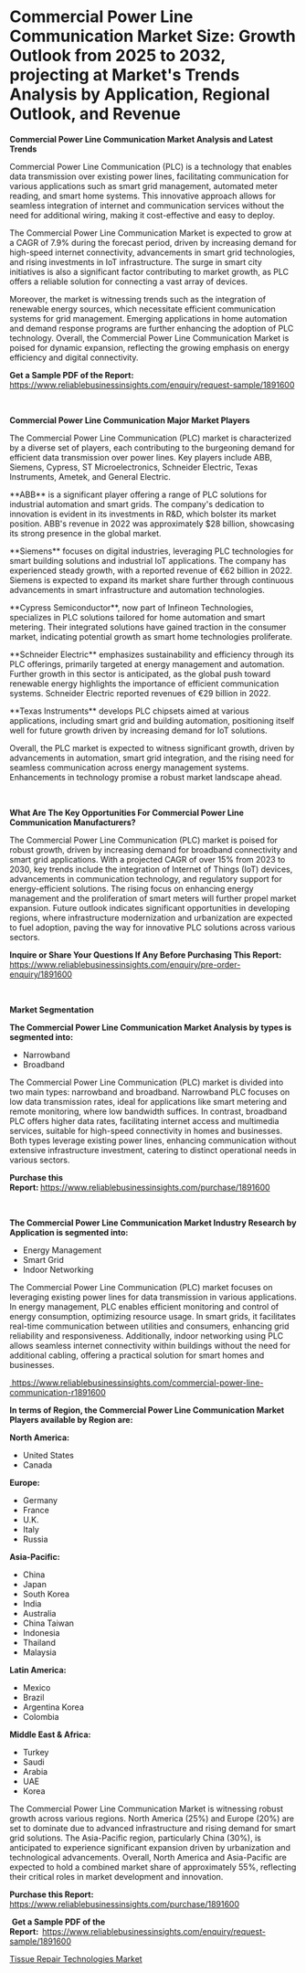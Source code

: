 <p><h1>Commercial Power Line Communication Market Size: Growth Outlook from 2025 to 2032, projecting at Market's Trends Analysis by Application, Regional Outlook, and Revenue</h1></p><p><strong>Commercial Power Line Communication Market Analysis and Latest Trends</strong></p>
<p><p>Commercial Power Line Communication (PLC) is a technology that enables data transmission over existing power lines, facilitating communication for various applications such as smart grid management, automated meter reading, and smart home systems. This innovative approach allows for seamless integration of internet and communication services without the need for additional wiring, making it cost-effective and easy to deploy.</p><p>The Commercial Power Line Communication Market is expected to grow at a CAGR of 7.9% during the forecast period, driven by increasing demand for high-speed internet connectivity, advancements in smart grid technologies, and rising investments in IoT infrastructure. The surge in smart city initiatives is also a significant factor contributing to market growth, as PLC offers a reliable solution for connecting a vast array of devices.</p><p>Moreover, the market is witnessing trends such as the integration of renewable energy sources, which necessitate efficient communication systems for grid management. Emerging applications in home automation and demand response programs are further enhancing the adoption of PLC technology. Overall, the Commercial Power Line Communication Market is poised for dynamic expansion, reflecting the growing emphasis on energy efficiency and digital connectivity.</p></p>
<p><strong>Get a Sample PDF of the Report:&nbsp;</strong> <a href="https://www.reliablebusinessinsights.com/enquiry/request-sample/1891600?utm_campaign=3050&utm_medium=2&utm_source=Github&utm_content=ia&utm_term=28032025&utm_id=commercial-power-line-communication">https://www.reliablebusinessinsights.com/enquiry/request-sample/1891600</a></p>
<p>&nbsp;</p>
<p><strong>Commercial Power Line Communication Major Market Players</strong></p>
<p><p>The Commercial Power Line Communication (PLC) market is characterized by a diverse set of players, each contributing to the burgeoning demand for efficient data transmission over power lines. Key players include ABB, Siemens, Cypress, ST Microelectronics, Schneider Electric, Texas Instruments, Ametek, and General Electric.</p><p>**ABB** is a significant player offering a range of PLC solutions for industrial automation and smart grids. The company's dedication to innovation is evident in its investments in R&D, which bolster its market position. ABB's revenue in 2022 was approximately $28 billion, showcasing its strong presence in the global market.</p><p>**Siemens** focuses on digital industries, leveraging PLC technologies for smart building solutions and industrial IoT applications. The company has experienced steady growth, with a reported revenue of €62 billion in 2022. Siemens is expected to expand its market share further through continuous advancements in smart infrastructure and automation technologies.</p><p>**Cypress Semiconductor**, now part of Infineon Technologies, specializes in PLC solutions tailored for home automation and smart metering. Their integrated solutions have gained traction in the consumer market, indicating potential growth as smart home technologies proliferate.</p><p>**Schneider Electric** emphasizes sustainability and efficiency through its PLC offerings, primarily targeted at energy management and automation. Further growth in this sector is anticipated, as the global push toward renewable energy highlights the importance of efficient communication systems. Schneider Electric reported revenues of €29 billion in 2022.</p><p>**Texas Instruments** develops PLC chipsets aimed at various applications, including smart grid and building automation, positioning itself well for future growth driven by increasing demand for IoT solutions.</p><p>Overall, the PLC market is expected to witness significant growth, driven by advancements in automation, smart grid integration, and the rising need for seamless communication across energy management systems. Enhancements in technology promise a robust market landscape ahead.</p></p>
<p>&nbsp;</p>
<p><strong>What Are The Key Opportunities For Commercial Power Line Communication Manufacturers?</strong></p>
<p><p>The Commercial Power Line Communication (PLC) market is poised for robust growth, driven by increasing demand for broadband connectivity and smart grid applications. With a projected CAGR of over 15% from 2023 to 2030, key trends include the integration of Internet of Things (IoT) devices, advancements in communication technology, and regulatory support for energy-efficient solutions. The rising focus on enhancing energy management and the proliferation of smart meters will further propel market expansion. Future outlook indicates significant opportunities in developing regions, where infrastructure modernization and urbanization are expected to fuel adoption, paving the way for innovative PLC solutions across various sectors.</p></p>
<p><strong>Inquire or Share Your Questions If Any Before Purchasing This Report:</strong> <a href="https://www.reliablebusinessinsights.com/enquiry/pre-order-enquiry/1891600?utm_campaign=3050&utm_medium=2&utm_source=Github&utm_content=ia&utm_term=28032025&utm_id=commercial-power-line-communication">https://www.reliablebusinessinsights.com/enquiry/pre-order-enquiry/1891600</a></p>
<p>&nbsp;</p>
<p><strong>Market Segmentation</strong></p>
<p><strong>The Commercial Power Line Communication Market Analysis by types is segmented into:</strong></p>
<p><ul><li>Narrowband</li><li>Broadband</li></ul></p>
<p><p>The Commercial Power Line Communication (PLC) market is divided into two main types: narrowband and broadband. Narrowband PLC focuses on low data transmission rates, ideal for applications like smart metering and remote monitoring, where low bandwidth suffices. In contrast, broadband PLC offers higher data rates, facilitating internet access and multimedia services, suitable for high-speed connectivity in homes and businesses. Both types leverage existing power lines, enhancing communication without extensive infrastructure investment, catering to distinct operational needs in various sectors.</p></p>
<p><strong>Purchase this Report:&nbsp;</strong><a href="https://www.reliablebusinessinsights.com/purchase/1891600?utm_campaign=3050&utm_medium=2&utm_source=Github&utm_content=ia&utm_term=28032025&utm_id=commercial-power-line-communication">https://www.reliablebusinessinsights.com/purchase/1891600</a></p>
<p>&nbsp;</p>
<p><strong>The Commercial Power Line Communication Market Industry Research by Application is segmented into:</strong></p>
<p><ul><li>Energy Management</li><li>Smart Grid</li><li>Indoor Networking</li></ul></p>
<p><p>The Commercial Power Line Communication (PLC) market focuses on leveraging existing power lines for data transmission in various applications. In energy management, PLC enables efficient monitoring and control of energy consumption, optimizing resource usage. In smart grids, it facilitates real-time communication between utilities and consumers, enhancing grid reliability and responsiveness. Additionally, indoor networking using PLC allows seamless internet connectivity within buildings without the need for additional cabling, offering a practical solution for smart homes and businesses.</p></p>
<p><a href="https://www.reliablebusinessinsights.com/commercial-power-line-communication-r1891600?utm_campaign=3050&utm_medium=2&utm_source=Github&utm_content=ia&utm_term=28032025&utm_id=commercial-power-line-communication">&nbsp;https://www.reliablebusinessinsights.com/commercial-power-line-communication-r1891600</a></p>
<p><strong>In terms of Region, the Commercial Power Line Communication Market Players available by Region are:</strong></p>
<p>
    <p> <strong> North America: </strong>
        <ul>
            <li>United States</li>
            <li>Canada</li>
        </ul>
        </p> 
    <p> <strong> Europe: </strong>
        <ul>
            <li>Germany</li>
            <li>France</li>
            <li>U.K.</li>
            <li>Italy</li>
            <li>Russia</li>
        </ul>
        </p> 
    <p> <strong> Asia-Pacific: </strong>
        <ul>
            <li>China</li>
            <li>Japan</li>
            <li>South Korea</li>
            <li>India</li>
            <li>Australia</li>
            <li>China Taiwan</li>
            <li>Indonesia</li>
            <li>Thailand</li>
            <li>Malaysia</li>
        </ul>
        </p> 
    <p> <strong> Latin America: </strong>
        <ul>
            <li>Mexico</li>
            <li>Brazil</li>
            <li>Argentina Korea</li>
            <li>Colombia</li>
        </ul>
        </p> 
    <p> <strong> Middle East & Africa: </strong>
        <ul>
            <li>Turkey</li>
            <li>Saudi</li>
            <li>Arabia</li>
            <li>UAE</li>
            <li>Korea</li>
        </ul>
    </p>
    </p>
<p><p>The Commercial Power Line Communication Market is witnessing robust growth across various regions. North America (25%) and Europe (20%) are set to dominate due to advanced infrastructure and rising demand for smart grid solutions. The Asia-Pacific region, particularly China (30%), is anticipated to experience significant expansion driven by urbanization and technological advancements. Overall, North America and Asia-Pacific are expected to hold a combined market share of approximately 55%, reflecting their critical roles in market development and innovation.</p></p>
<p><strong>Purchase this Report: </strong><a href="https://www.reliablebusinessinsights.com/purchase/1891600?utm_campaign=3050&utm_medium=2&utm_source=Github&utm_content=ia&utm_term=28032025&utm_id=commercial-power-line-communication">https://www.reliablebusinessinsights.com/purchase/1891600</a></p>
<p>&nbsp;<strong>Get a Sample PDF of the Report:&nbsp;&nbsp;</strong><a href="https://www.reliablebusinessinsights.com/enquiry/request-sample/1891600?utm_campaign=3050&utm_medium=2&utm_source=Github&utm_content=ia&utm_term=28032025&utm_id=commercial-power-line-communication">https://www.reliablebusinessinsights.com/enquiry/request-sample/1891600</a></p>
<p><strong></strong></p>
<p><p><a href="https://github.com/nibbsmantji/Market-Research-Report-List-1/blob/main/tissue-repair-technologies-market.md?utm_campaign=3050&utm_medium=2&utm_source=Github&utm_content=ia&utm_term=28032025&utm_id=commercial-power-line-communication">Tissue Repair Technologies Market</a></p></p>